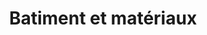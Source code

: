 ---
draft: false
name: "Big Mat"
title: "Batiment et matériaux"
avatar: {
    src: "src/content/sponsors/image/BigMat.png",
    alt: "Big Mat"
}
publishDate: "2023-12-09 "
href : 'https://www.bigmat.fr/'
---